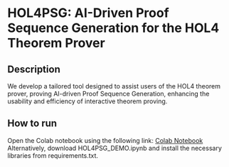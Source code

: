 # HOL4PSG: AI-Driven Proof Sequence Generation for the HOL4 Theorem Prover
## Description
We develop a tailored tool designed to assist users of the HOL4 theorem prover, proving AI-driven Proof Sequence Generation, enhancing the usability and efficiency of interactive theorem proving.

## How to run   
Open the Colab notebook using the following link: [Colab Notebook](https://colab.research.google.com/drive/1IqLli_Jf3kzQA7XXuYDvi0P8fCiq9okj?usp=sharing)
Alternatively, download HOL4PSG_DEMO.ipynb and install the necessary libraries from requirements.txt.
